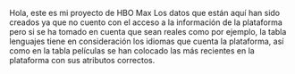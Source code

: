 Hola, este es mi proyecto de HBO Max 
Los datos que están aquí han sido creados ya que no cuento con el acceso a la información de la plataforma pero si se ha tomado en cuenta que sean reales como por ejemplo, la tabla lenguajes tiene en consideración los idiomas que cuenta la plataforma, así como en la tabla películas se han colocado las más recientes en la plataforma con sus atributos correctos.
